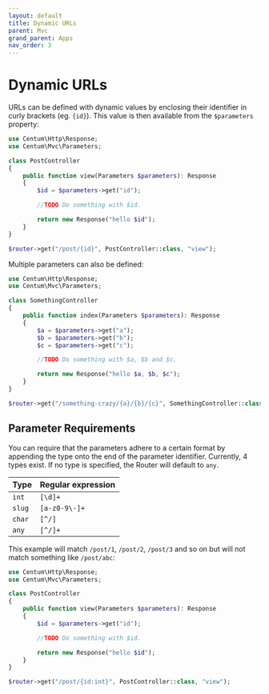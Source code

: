 ```yaml
---
layout: default
title: Dynamic URLs
parent: Mvc
grand_parent: Apps
nav_order: 3
---
```




# Dynamic URLs

URLs can be defined with dynamic values by enclosing their identifier in curly brackets (eg. `{id}`).
This value is then available from the `$parameters` property:

```php
use Centum\Http\Response;
use Centum\Mvc\Parameters;

class PostController
{
    public function view(Parameters $parameters): Response
    {
        $id = $parameters->get("id");

        //TODO Do something with $id.

        return new Response("hello $id");
    }
}
```

```php
$router->get("/post/{id}", PostController::class, "view");
```

Multiple parameters can also be defined:

```php
use Centum\Http\Response;
use Centum\Mvc\Parameters;

class SomethingController
{
    public function index(Parameters $parameters): Response
    {
        $a = $parameters->get("a");
        $b = $parameters->get("b");
        $c = $parameters->get("c");

        //TODO Do something with $a, $b and $c.

        return new Response("hello $a, $b, $c");
    }
}
```

```php
$router->get("/something-crazy/{a}/{b}/{c}", SomethingController::class, "index");
```



## Parameter Requirements

You can require that the parameters adhere to a certain format by appending the type onto the end of the parameter identifier.
Currently, 4 types exist.
If no type is specified, the Router will default to `any`.

| Type   | Regular expression |
| ------ | ------------------ |
| `int`  | `[\d]+`            |
| `slug` | `[a-z0-9\-]+`      |
| `char` | `[^/]`             |
| `any`  | `[^/]+`            |

This example will match `/post/1`, `/post/2`, `/post/3` and so on but will not match something like `/post/abc`:

```php
use Centum\Http\Response;
use Centum\Mvc\Parameters;

class PostController
{
    public function view(Parameters $parameters): Response
    {
        $id = $parameters->get("id");

        //TODO Do something with $id.

        return new Response("hello $id");
    }
}
```

```php
$router->get("/post/{id:int}", PostController::class, "view");
```
